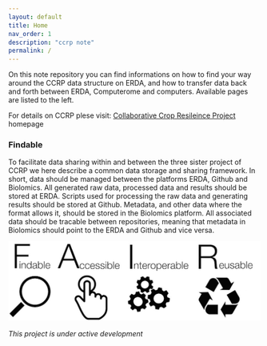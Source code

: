 ```yaml
---
layout: default
title: Home
nav_order: 1
description: "ccrp note"
permalink: /
---
```


On this note repository you can find informations on how to find your way around the CCRP data structure on ERDA, and how to transfer data back and forth between ERDA, Computerome and computers. Available pages are listed to the left.

For details on CCRP plese visit:
[Collaborative Crop Resileince Project](https://ccrp.vcl.ncsu.edu/) homepage

### Findable
To facilitate data sharing within and between the three sister project of CCRP we here describe a common data storage and sharing framework.
In short, data should be managed between the platforms ERDA, Github and Biolomics. All generated raw data, processed data and results should be stored at ERDA. Scripts used for processing the raw data and generating results should be stored at Github. Metadata, and other data where the format allows it, should be stored in the Biolomics platform. All associated data should be tracable between repositories, meaning that metadata in Biolomics should point to the ERDA and Github and vice versa.

![FAIR](FAIR_data_principles-1024x323.jpg)


*This project is under active development*




